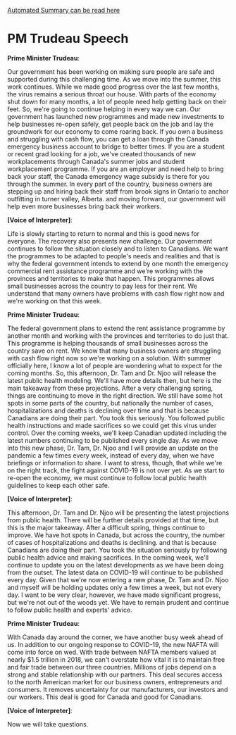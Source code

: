 [Automated Summary can be read here](./trudeau_summary.md)

# PM Trudeau Speech



**Prime Minister Trudeau**:

Our government has been working on making sure people are safe and supported during this challenging time.
As we move into the summer, this work continues.
While we made good progress over the last few months, the virus remains a serious throat our house.
With parts of the economy shut down for many months, a lot of people need help getting back on their feet.
So, we're going to continue helping in every way we can.
Our government has launched new programmes and made new investments to help businesses re-open safely, get people back on the job and lay the groundwork for our economy to come roaring back.
If you own a business and struggling with cash flow, you can get a loan through the Canada emergency business account to bridge to better times.
If you are a student or recent grad looking for a job, we've created thousands of new workplacements through Canada's summer jobs and student workplacement programme.
If you are an employer and need help to bring back your staff, the Canada emergency wage subsidy is there for you through the summer.
In every part of the country, business owners are stepping up and hiring back their staff from brook signs in Ontario to anchor outfitting in turner valley, Alberta.
and moving forward, our government will help even more businesses bring back their workers.




**[Voice of Interpreter]**:

Life is slowly starting to return to normal and this is good news for everyone.
The recovery also presents new challenge.
Our government continues to follow the situation closely and to listen to Canadians.
We want the programmes to be adapted to people's needs and realities and that is why the federal government intends to extend by one month the emergency commercial rent assistance programme and we're working with the provinces and territories to make that happen.
This programmes allows small businesses across the country to pay less for their rent.
We understand that many owners have problems with cash flow right now and we're working on that this week.



**Prime Minister Trudeau**:

The federal government plans to extend the rent assistance programme by another month and working with the provinces and territories to do just that.
This programme is helping thousands of small businesses across the country save on rent.
We know that many business owners are struggling with cash flow right now so we're working on a solution.
With summer officially here, I know a lot of people are wondering what to expect for the coming months.
So, this afternoon, Dr. Tam and Dr. Njoo will release the latest public health modeling.
We'll have more details then, but here is the main takeaway from these projections.
After a very challenging spring, things are continuing to move in the right direction.
We still have some hot spots in some parts of the country, but nationally the number of cases, hospitalizations and deaths is declining over time and that is because Canadians are doing their part.
You took this seriously.
You followed public health instructions and made sacrifices so we could get this virus under control.
Over the coming weeks, we'll keep Canadian updated including the latest numbers continuing to be published every single day.
As we move into this new phase, Dr. Tam, Dr. Njoo and I will provide an update on the pandemic a few times every week, instead of every day, when we have briefings or information to share.
I want to stress, though, that while we're on the right track, the fight against COVID-19 is not over yet.
As we start to re-open the economy, we must continue to follow local public health guidelines to keep each other safe.




**[Voice of Interpreter]**:

This afternoon, Dr. Tam and Dr. Njoo will be presenting the latest projections from public health.
There will be further details provided at that time, but this is the major takeaway.
After a difficult spring, things continue to improve.
We have hot spots in Canada, but across the country, the number of cases of hospitalizations and deaths is declining.
and that is because Canadians are doing their part.
You took the situation seriously by following public health advice and making sacrifices.
In the coming week, we'll continue to update you on the latest developments as we have been doing from the outset.
The latest data on COVID-19 will continue to be published every day.
Given that we're now entering a new phase, Dr. Tam and Dr. Njoo and myself will be holding updates only a few times a week, but not every day.
I want to be very clear, however, we have made significant progress, but we're not out of the woods yet.
We have to remain prudent and continue to follow public health and experts' advice.



**Prime Minister Trudeau**:

With Canada day around the corner, we have another busy week ahead of us. In addition to our ongoing response to COVID-19, the new NAFTA will come into force on wed.
With trade between NAFTA members valued at nearly $1.5 trillion in 2018, we can't overstate how vital it is to maintain free and fair trade between our three countries.
Millions of jobs depend on a strong and stable relationship with our partners.
This deal secures access to the north American market for our business owners, entrepreneurs and consumers.
It removes uncertainty for our manufacturers, our investors and our workers.
This deal is good for Canada and good for Canadians.




**[Voice of Interpreter]**:

Now we will take questions.




